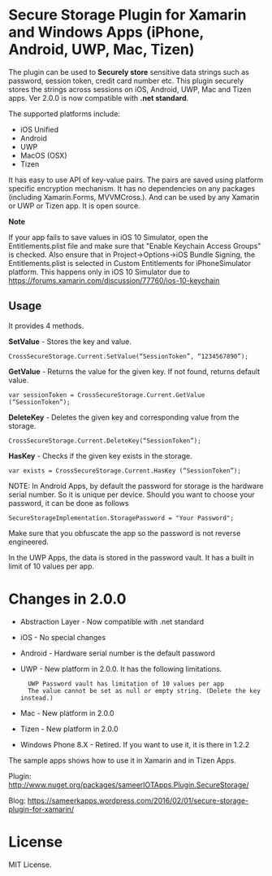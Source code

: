 # Secure Storage Plugin for Xamarin and Windows Apps (iPhone, Android, UWP, Mac, Tizen)
The plugin can be used to **Securely store** sensitive data strings such as password, session token, credit card number etc. This plugin securely stores the strings across sessions on iOS, Android, UWP, Mac and Tizen apps. Ver 2.0.0 is now compatible with **.net standard**.

The supported platforms include:

* iOS Unified
* Android
* UWP
* MacOS (OSX)
* Tizen

It has easy to use API of key-value pairs. The pairs are saved using platform specific encryption mechanism. It has no dependencies on any packages (including Xamarin.Forms, MVVMCross.). And can be used by any Xamarin or UWP or Tizen app. It is open source.

**Note**

If your app fails to save values in iOS 10 Simulator, open the Entitlements.plist file and make sure that "Enable Keychain Access Groups" is checked. Also ensure that in Project->Options->iOS Bundle Signing, the Entitlements.plist is selected in Custom Entitlements for iPhoneSimulator platform.
This happens only in iOS 10 Simulator due to https://forums.xamarin.com/discussion/77760/ios-10-keychain

## Usage ##
It provides 4 methods.

**SetValue** - Stores the key and value.

``` 
CrossSecureStorage.Current.SetValue(“SessionToken”, “1234567890”);
```

**GetValue** - Returns the value for the given key. If not found, returns default value.

``` 
var sessionToken = CrossSecureStorage.Current.GetValue (“SessionToken”);
``` 


**DeleteKey** - Deletes the given key and corresponding value from the storage.

``` 
CrossSecureStorage.Current.DeleteKey(“SessionToken”);
``` 

**HasKey** - Checks if the given key exists in the storage.

```
var exists = CrossSecureStorage.Current.HasKey (“SessionToken”);
``` 

NOTE: In Android Apps,  by default the password for storage is the hardware serial number. So it is unique per device. Should you want to choose your password, it can be done as follows

```
SecureStorageImplementation.StoragePassword = "Your Password";
```
Make sure that you obfuscate the app so the password is not reverse engineered.

In the UWP Apps, the data is stored in the password vault. It has a built in limit of 10 values per app.

# Changes in 2.0.0
* Abstraction Layer - Now compatible with .net standard
* iOS - No special changes
* Android - Hardware serial number is the default password
* UWP - New platform in 2.0.0. It has the following limitations.
    
        UWP Password vault has limitation of 10 values per app
        The value cannot be set as null or empty string. (Delete the key instead.)

* Mac - New platform in 2.0.0
* Tizen - New platform in 2.0.0
* Windows Phone 8.X - Retired. If you want to use it, it is there in 1.2.2 


The sample apps shows how to use it in Xamarin and in Tizen Apps.

Plugin: http://www.nuget.org/packages/sameerIOTApps.Plugin.SecureStorage/

Blog: https://sameerkapps.wordpress.com/2016/02/01/secure-storage-plugin-for-xamarin/


# License
MIT License. 










